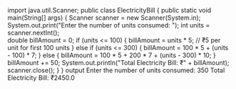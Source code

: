 import java.util.Scanner;
public class ElectricityBill {
    public static void main(String[] args) { 
        Scanner scanner = new Scanner(System.in); 
        System.out.print("Enter the number of units consumed: ");
        int units = scanner.nextInt();     
        double billAmount = 0;
        if (units <= 100) {
            billAmount = units * 5; // ₹5 per unit for first 100 units
        } else if (units <= 300) {
            billAmount = 100 * 5 + (units - 100) * 7; 
        } else {
            billAmount = 100 * 5 + 200 * 7 + (units - 300) * 10;
        }
        billAmount += 50;
        System.out.println("Total Electricity Bill: ₹" + billAmount);
        scanner.close();
    }
}
output
Enter the number of units consumed: 350
Total Electricity Bill: ₹2450.0

